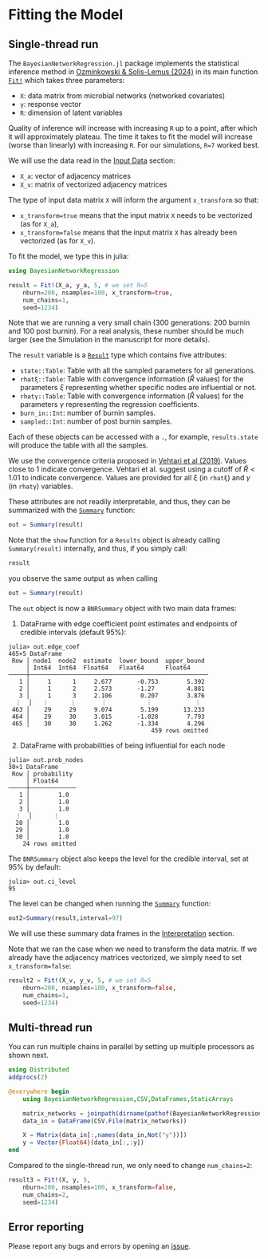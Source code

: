 # Fitting the Model

## Single-thread run

The `BayesianNetworkRegression.jl` package implements the statistical inference method in [Ozminkowski & Solís-Lemus (2024)](https://doi.org/10.1002/ece3.11039) in its main function [`Fit!`](@ref) which takes three parameters:
- `X`: data matrix from microbial networks (networked covariates)
- `y`: response vector
- `R`: dimension of latent variables 

Quality of inference will increase with increasing `R` up to a point, after which it will approximately plateau. The time it takes to fit the model will increase (worse than linearly) with increasing `R`. For our simulations, `R=7` worked best. 

We will use the data read in the [Input Data](@ref) section:
- `X_a`: vector of adjacency matrices
- `X_v`: matrix of vectorized adjacency matrices

The type of input data matrix `X` will inform the argument `x_transform` so that:
- `x_transform=true` means that the input matrix `X` needs to be vectorized (as for `X_a`),
- `x_transform=false` means that the input matrix `X` has already been vectorized (as for `X_v`).

To fit the model, we type this in julia:
```julia
using BayesianNetworkRegression

result = Fit!(X_a, y_a, 5, # we set R=5
    nburn=200, nsamples=100, x_transform=true, 
    num_chains=1, 
    seed=1234)
```
Note that we are running a very small chain (300 generations: 200 burnin and 100 post burnin). For a real analysis, these number should be much larger (see the Simulation in the manuscript for more details).

The `result` variable is a [`Result`](@ref) type which contains five attributes:
- `state::Table`: Table with all the sampled parameters for all generations.
- `rhatξ::Table`: Table with convergence information ($\hat{R}$ values) for the parameters $\xi$ representing whether specific nodes are influential or not.
- `rhatγ::Table`: Table with convergence information ($\hat{R}$ values) for the parameters $\gamma$ representing the regression coefficients.
- `burn_in::Int`: number of burnin samples.
- `sampled::Int`: number of post burnin samples.

Each of these objects can be accessed with a `.`, for example, `results.state` will produce the table with all the samples.

We use the convergence criteria proposed in [Vehtari et al (2019)](https://arxiv.org/abs/1903.08008). Values close to 1 indicate convergence. Vehtari et al. suggest using a cutoff of $\hat{R} < 1.01$ to indicate convergence. Values are provided for all $\xi$ (in `rhatξ`) and $\gamma$ (in `rhatγ`) variables.

These attributes are not readily interpretable, and thus, they can be summarized with the [`Summary`](@ref) function:

```julia
out = Summary(result)
```

Note that the `show` function for a `Results` object is already calling `Summary(result)` internally, and thus, if you simply call:
```julia
result
```
you observe the same output as when calling
```julia
out = Summary(result)
```

The `out` object is now a `BNRSummary` object with two main data frames:

1. DataFrame with edge coefficient point estimates and endpoints of credible intervals (default 95%):
```
julia> out.edge_coef
465×5 DataFrame
 Row │ node1  node2  estimate  lower_bound  upper_bound 
     │ Int64  Int64  Float64   Float64      Float64     
─────┼──────────────────────────────────────────────────
   1 │     1      1     2.677       -0.753        5.392
   2 │     1      2     2.573       -1.27         4.881
   3 │     1      3     2.106        0.207        3.876
  ⋮  │   ⋮      ⋮       ⋮           ⋮            ⋮
 463 │    29     29     9.074        5.199       13.233
 464 │    29     30     3.015       -1.028        7.793
 465 │    30     30     1.262       -1.334        4.296
                                        459 rows omitted
```

2. DataFrame with probabilities of being influential for each node
```
julia> out.prob_nodes
30×1 DataFrame
 Row │ probability 
     │ Float64     
─────┼─────────────
   1 │        1.0
   2 │        1.0
   3 │        1.0
  ⋮  │      ⋮
  28 │        1.0
  29 │        1.0
  30 │        1.0
    24 rows omitted
```

The `BNRSummary` object also keeps the level for the credible interval, set at 95% by default:
```
julia> out.ci_level
95
```

The level can be changed when running the [`Summary`](@ref) function:
```julia
out2=Summary(result,interval=97)
```

We will use these summary data frames in the [Interpretation](@ref) section.

Note that we ran the case when we need to transform the data matrix. If we already have the adjacency matrices vectorized, we simply need to set `x_transform=false`:
```julia
result2 = Fit!(X_v, y_v, 5, # we set R=5
    nburn=200, nsamples=100, x_transform=false, 
    num_chains=1, 
    seed=1234)
```

## Multi-thread run

You can run multiple chains in parallel by setting up multiple processors as shown next.

```julia
using Distributed
addprocs(2)

@everywhere begin
    using BayesianNetworkRegression,CSV,DataFrames,StaticArrays

    matrix_networks = joinpath(dirname(pathof(BayesianNetworkRegression)), "..","examples","matrix_networks.csv")
    data_in = DataFrame(CSV.File(matrix_networks))

    X = Matrix(data_in[:,names(data_in,Not("y"))])
    y = Vector{Float64}(data_in[:,:y])
end
```

Compared to the single-thread run, we only need to change `num_chains=2`:
```julia
result3 = Fit!(X, y, 5,
    nburn=200, nsamples=100, x_transform=false, 
    num_chains=2, 
    seed=1234)
```

## Error reporting

Please report any bugs and errors by opening an
[issue](https://github.com/solislemuslab/BayesianNetworkRegression.jl/issues/new).